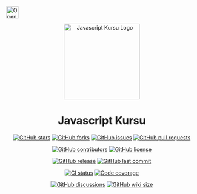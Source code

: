 <a href="https://idx.google.com/import?url=https%3A%2F%2Fgithub.com%2Fyyagix%2FJavascript-Kursu.git">
  <img
    height="32"
    alt="Open in IDX"
    src="https://cdn.idx.dev/btn/open_dark_32.svg">
</a>


<p align="center">
  <img src="https://github.com/yyagix/Javascript-Kursu/blob/master/logo.png" alt="Javascript Kursu Logo" width="200">
</p>

<h1 align="center">Javascript Kursu</h1>

<p align="center">
  <a href="https://github.com/yyagix/Javascript-Kursu/stargazers"><img src="https://img.shields.io/github/stars/yyagix/Javascript-Kursu.svg?style=social&label=Star&maxAge=2592000" alt="GitHub stars"></a>
  <a href="https://github.com/yyagix/Javascript-Kursu/network/members"><img src="https://img.shields.io/github/forks/yyagix/Javascript-Kursu.svg?style=social&label=Fork&maxAge=2592000" alt="GitHub forks"></a>
  <a href="https://github.com/yyagix/Javascript-Kursu/issues"><img src="https://img.shields.io/github/issues/yyagix/Javascript-Kursu.svg?style=flat&label=Issues&maxAge=2592000" alt="GitHub issues"></a>
  <a href="https://github.com/yyagix/Javascript-Kursu/pulls"><img src="https://img.shields.io/github/issues-pr/yyagix/Javascript-Kursu.svg?style=flat&label=Pull%20requests&maxAge=2592000" alt="GitHub pull requests"></a>
</p>

<p align="center">
  <a href="https://github.com/yyagix/Javascript-Kursu/graphs/contributors"><img src="https://img.shields.io/github/contributors/yyagix/Javascript-Kursu.svg?style=flat&label=Contributors&maxAge=2592000" alt="GitHub contributors"></a>
  <a href="https://github.com/yyagix/Javascript-Kursu/blob/master/LICENSE"><img src="https://img.shields.io/github/license/yyagix/Javascript-Kursu.svg?style=flat&label=License&maxAge=2592000" alt="GitHub license"></a>
</p>

<p align="center">
  <a href="https://github.com/yyagix/Javascript-Kursu/releases"><img src="https://img.shields.io/github/v/release/yyagix/Javascript-Kursu.svg?style=flat&label=Latest%20release&maxAge=2592000" alt="GitHub release"></a>
  <a href="https://github.com/yyagix/Javascript-Kursu/commits/master"><img src="https://img.shields.io/github/last-commit/yyagix/Javascript-Kursu.svg?style=flat&label=Last%20commit&maxAge=2592000" alt="GitHub last commit"></a>
</p>

<p align="center">
  <a href="https://github.com/yyagix/Javascript-Kursu/actions"><img src="https://github.com/yyagix/Javascript-Kursu/workflows/CI/badge.svg" alt="CI status"></a>
  <a href="https://codecov.io/gh/yyagix/Javascript-Kursu"><img src="https://codecov.io/gh/yyagix/Javascript-Kursu/branch/master/graph/badge.svg" alt="Code coverage"></a>
</p>

<p align="center">
  <a href="https://github.com/yyagix/Javascript-Kursu/discussions"><img src="https://img.shields.io/github/discussions/yyagix/Javascript-Kursu.svg?style=flat&label=Discussions&maxAge=2592000" alt="GitHub discussions"></a>
  <a href="https://github.com/yyagix/Javascript-Kursu/wiki"><img src="https://img.shields.io/github/wiki/size/yyagix/Javascript-Kursu.svg?style=flat&label=Wiki%20size&maxAge=2592000" alt="GitHub wiki size"></a>
</p>

<p align